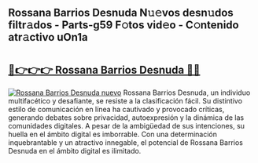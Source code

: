 ## Rossana Barrios Desnuda N𝚞𝚎vos desn𝚞dos filtr𝚊dos - Parts-g59 F𝚘tos vid𝚎o - C𝚘ntenido atr𝚊ctivo uOn1a

# <h2><a href="http://mb6ov6a.tromn.icu/?c=Rossana+Barrios+Desnuda">🔗👉👉👉 Rossana Barrios Desnuda 🔗🔗</a></h2>

[![Rossana Barrios Desnuda nuevo](https://i.imgur.com/pEAQMta.gif)](http://mb6ov6a.tromn.icu/?c=Rossana+Barrios+Desnuda)
Rossana Barrios Desnuda, un individuo multifacético y desafiante, se resiste a la clasificación fácil. Su distintivo estilo de comunicación en línea ha cautivado y provocado críticas, generando debates sobre privacidad, autoexpresión y la dinámica de las comunidades digitales. A pesar de la ambigüedad de sus intenciones, su huella en el ámbito digital es imborrable. Con una determinación inquebrantable y un atractivo innegable, el potencial de Rossana Barrios Desnuda en el ámbito digital es ilimitado.
